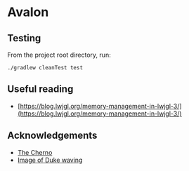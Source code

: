 # Avalon

## Testing

From the project root directory, run:

```shell script
./gradlew cleanTest test
```

## Useful reading

- [https://blog.lwjgl.org/memory-management-in-lwjgl-3/](https://blog.lwjgl.org/memory-management-in-lwjgl-3/)

## Acknowledgements

- [The Cherno](https://www.youtube.com/channel/UCQ-W1KE9EYfdxhL6S4twUNw)
- [Image of Duke waving](https://wiki.openjdk.java.net/display/duke/Gallery)
